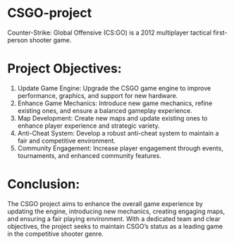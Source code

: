 # CSGO-project
Counter-Strike: Global Offensive (CS:GO) is a 2012 multiplayer tactical first-person shooter game.

# Project Objectives:
1. Update Game Engine: Upgrade the CSGO game engine to improve performance, graphics, and support for new hardware.
2. Enhance Game Mechanics: Introduce new game mechanics, refine existing ones, and ensure a balanced gameplay experience.
3. Map Development: Create new maps and update existing ones to enhance player experience and strategic variety.
4. Anti-Cheat System: Develop a robust anti-cheat system to maintain a fair and competitive environment.
5. Community Engagement: Increase player engagement through events, tournaments, and enhanced community features.

# Conclusion:
The CSGO project aims to enhance the overall game experience by updating the engine, introducing new mechanics, creating engaging maps, and ensuring a fair playing environment. With a dedicated team and clear objectives, the project seeks to maintain CSGO’s status as a leading game in the competitive shooter genre.

